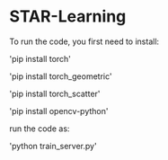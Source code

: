 # STAR-Learning
To run the code, you first need to install:

'pip install torch'

'pip install torch_geometric'

'pip install torch_scatter'

'pip install opencv-python'

run the code as:

'python train_server.py'
